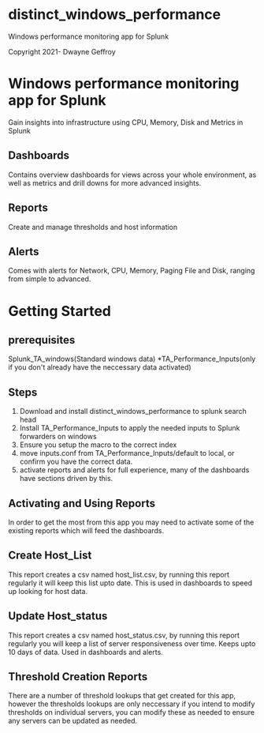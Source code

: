 # distinct_windows_performance
 Windows performance monitoring app for Splunk
 
 Copyright 2021- Dwayne Geffroy
 
# Windows performance monitoring app for Splunk
  
Gain insights into infrastructure using CPU, Memory, Disk and Metrics in Splunk

## Dashboards
Contains overview dashboards for views across your whole environment, as well as metrics and drill downs for more advanced insights.

## Reports
Create and manage thresholds and host information

## Alerts
Comes with alerts for Network, CPU, Memory, Paging File and Disk, ranging from simple to advanced.

# Getting Started

## prerequisites
Splunk_TA_windows(Standard windows data)
*TA_Performance_Inputs(only if you don't already have the neccessary data activated)

## Steps
1. Download and install distinct_windows_performance to splunk search head
2. Install TA_Performance_Inputs to apply the needed inputs to Splunk forwarders on windows
3. Ensure you setup the macro to the correct index
4. move inputs.conf from TA_Performance_Inputs/default to local, or confirm you have the correct data.
5. activate reports and alerts for full experience, many of the dashboards have sections driven by this.

## Activating and Using Reports
In order to get the most from this app you may need to activate some of the existing reports which will feed the dashboards.

## Create Host_List 
This report creates a csv named host_list.csv, by running this report regularly it will keep this list upto date. This is used in dashboards to speed up looking for host data.

## Update Host_status
This report creates a csv named host_status.csv, by running this report regularly you will keep a list of server responsiveness over time. Keeps upto 10 days of data. Used in dashboards and alerts.

## Threshold Creation Reports
There are a number of threshold lookups that get created for this app, however the thresholds lookups are only neccessary if you intend to modify thresholds on individual servers, you can modify these as needed to ensure any servers can be updated as needed.

